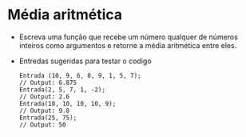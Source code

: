 # Média aritmética

- Escreva uma função que recebe um número qualquer de
  números inteiros como argumentos e retorne a média
  aritmética entre eles.

- Entredas sugeridas para testar o codigo

  ```
  Entrada (10, 9, 6, 8, 9, 1, 5, 7);
  // Output: 6.875
  Entrada(2, 5, 7, 1, -2);
  // Output: 2.6
  Entrada(10, 10, 10, 10, 9);
  // Output: 9.8
  Entrada(25, 75);
  // Output: 50



  ```
